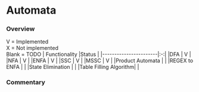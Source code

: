 # Automata

### Overview
V = Implemented   
X = Not implemented  
Blank = TODO
| Functionality         |Status |
|-----------------------|:-:|
|DFA                    | V | 
|NFA                    | V |
|ENFA                   | V |
|SSC                    | V |
|MSSC                   | V |
|Product Automata       |   |
|REGEX to ENFA          |   |
|State Elimination      |   |
|Table Filling Algorithm|   |

### Commentary
